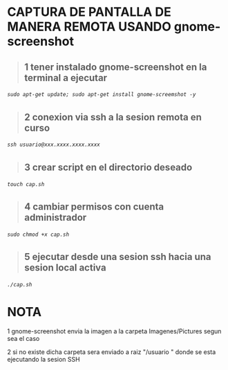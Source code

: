 # CAPTURA DE PANTALLA DE MANERA REMOTA USANDO gnome-screenshot


> ## 1 tener instalado gnome-screenshot en la terminal a ejecutar
  ###### `sudo apt-get update; sudo apt-get install gnome-screemshot -y `
> ## 2 conexion via ssh a la sesion remota en curso 
  ###### `ssh usuario@xxx.xxxx.xxxx.xxxx`
> ## 3 crear script en el directorio deseado
###### `touch cap.sh`
> ## 4 cambiar permisos con cuenta administrador 
###### `sudo chmod +x cap.sh`
> ## 5 ejecutar desde una sesion ssh hacia una sesion local activa 
###### `./cap.sh`

# NOTA
1 gnome-screenshot envia la imagen a la carpeta Imagenes/Pictures segun sea el caso

2 si no existe dicha carpeta sera enviado a raiz "/usuario " donde se esta ejecutando la sesion SSH
